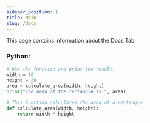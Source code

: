 ```yaml
---
sidebar_position: 1
title: Main
slug: /docs
---
```


This page contains information about the Docs Tab.

### 

### Python:
```python
# Use the function and print the result.
width = 10
height = 20
area = calculate_area(width, height)
print("The area of the rectangle is:", area)

# This function calculates the area of a rectangle.
def calculate_area(width, height):
    return width * height
```